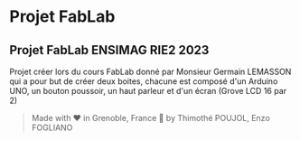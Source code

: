 # Projet FabLab
## Projet FabLab ENSIMAG RIE2 2023

Projet créer lors du cours FabLab donné par Monsieur Germain LEMASSON qui a pour but de créer deux boites, chacune est composé d'un Arduino UNO, un bouton poussoir, un haut parleur et d'un écran (Grove LCD 16 par 2)



 > Made with ❤️ in Grenoble, France 🗻 by Thimothé POUJOL, Enzo FOGLIANO
